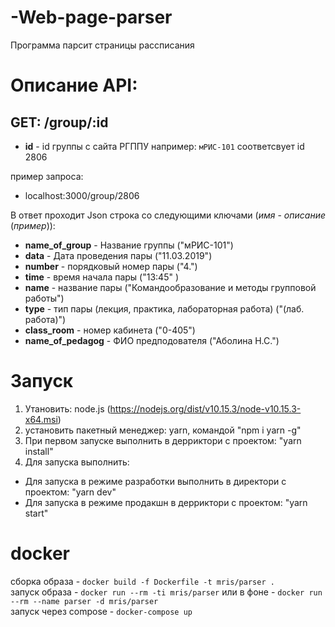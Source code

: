 # -Web-page-parser

Программа парсит страницы рассписания

# Описание API:

## GET: /group/:id

- **id** - id группы c сайта РГППУ
например: `мРИС-101` соответсвует id 2806  

пример запроса:
- localhost:3000/group/2806

В ответ проходит Json строка со следующими ключами (*имя* - *описание* (*пример*)):  
- **name_of_group** - Название группы ("мРИС-101")  
- **data** - Дата проведения пары ("11.03.2019")  
- **number** - порядковый номер пары ("4.")  
- **time** - время начала пары ("13:45" )  
- **name** - название пары ("Командообразование и методы групповой работы") 
- **type** - тип пары (лекция, практика, лабораторная работа) ("(лаб. работа)")  
- **class_room** - номер кабинета ("0-405")  
- **name_of_pedagog** - ФИО предподователя ("Аболина Н.С.")  

# Запуск

1. Утановить: node.js (https://nodejs.org/dist/v10.15.3/node-v10.15.3-x64.msi)  
1. установить пакетный менеджер: yarn, командой "npm i yarn -g"  
1. При первом запуске выполнить в дерриктори с проектом: "yarn install"  
1. Для запуска выполнить:
  - Для запуска в режиме разработки выполнить в директори с проектом: "yarn dev"  
  - Для запуска в режиме продакшн в дерриктори с проектом: "yarn start"  

# docker

сборка образа - `docker build -f Dockerfile -t mris/parser .`  
запуск образа - `docker run --rm -ti mris/parser` 
или в фоне - `docker run --rm --name parser -d mris/parser`  
запуск через compose - `docker-compose up`  
